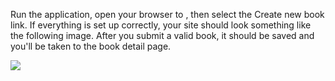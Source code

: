 Run the application, open your browser to , then select the Create new book link. If everything is set up correctly, your site should look something like the following image. After you submit a valid book, it should be saved and you'll be taken to the book detail page.

![](https://storage.googleapis.com/codevolve-assets/internal/courses/Mozilla/LocalLibary_Express_Book_Create_Empty.png)
